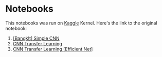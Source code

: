 # Notebooks
This notebooks was run on [Kaggle](https://www.kaggle.com/) Kernel. Here's the link to the original notebook:
1. [[Bangk!t] Simple CNN](https://www.kaggle.com/ilhamfp31/bangk-t-simple-cnn)
2. [CNN Transfer Learning](https://www.kaggle.com/annisasekaar/cnn-transfer-learning)
3. [CNN Transfer Learning [Efficient Net]](https://www.kaggle.com/ilhamfp31/cnn-transfer-learning-efficient-net)